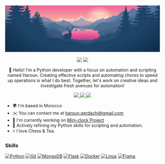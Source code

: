 
<p align="center">
<img src="https://github.com/HarounQerdachi/HarounQerdachi/blob/main/Pictures/bg.png" />
</p>

<p align="center">
 <img src="https://badges.pufler.dev/visits/HarounQerdachi/HarounQerdachi"/> 
 <!-- <img src="https://badges.pufler.dev/years/HarounQerdachi"/>-->
 <img src="https://badges.pufler.dev/repos/HarounQerdachi"/>
 <!-- <img src="https://badges.pufler.dev/commits/monthly/HarounQerdachi" />-->
</p>

 <p align="center">
  👋 Hello! I'm a Python developer with a focus on automation and scripting named Haroun. Creating effective scripts and automating chores to speed up operations is what I do best. Together, let's work on creative ideas and investigate fresh avenues for automation!
</p> 
<!-- <br/> -->

<p align="center">
  <!--<a href="https://www.kaggle.com/harounqer" target="_blank">
  <img src="https://img.shields.io/badge/Kaggle-fff?style=for-the-badge&logo=kaggle&logoColor=#24BFFF"/>
 </a> -->
 <a href="https://www.hackerrank.com/haroun_qerdachi" target="_blank">
  <img src="https://img.shields.io/badge/HackerRank-111621?style=for-the-badge&logo=hackerrank&logoColor=#32C766"/>
 </a>
 <a href="https://www.linkedin.com/in/haroun-qerdachi/" target="_blank">
  <img src="https://img.shields.io/badge/Linkedin-0077b5?style=for-the-badge&logo=linkedin&logoColor=white" />
 </a>
 <a href="https://leetcode.com/HarounQer/" target="_blank">
  <img src="https://img.shields.io/badge/Leetcode-EBA340?style=for-the-badge&logo=Leetcode&logoColor=white"/>
 </a> 
 <!--<a href="https://twitter.com/HarounQer" target="_blank">
  <img src="https://img.shields.io/badge/Twitter-1DA1F2?style=for-the-badge&logo=twitter&logoColor=white" />
 </a>-->
 
</p>

* 🌍  I'm based in Morocco
* ✉️  You can contact me at [haroun.qerdachi@gmail.com](mailto:haroun.qerdachi@gmail.com)
* 🚀  I'm currently working on [Mini-clock Project](http://github.com/HarounQerdachi/Mini-clock)
* 🧠  Actively refining my Python skills for scripting and automation.
* ⚡  I love Chess & Tea. 

### Skills

<p align="left">
<a href="https://www.python.org/" target="_blank" rel="noreferrer"><img src="https://raw.githubusercontent.com/danielcranney/readme-generator/main/public/icons/skills/python-colored.svg" width="36" height="36" alt="Python" /></a>
<a href="https://git-scm.com/" target="_blank" rel="noreferrer"><img src="https://raw.githubusercontent.com/danielcranney/readme-generator/main/public/icons/skills/git-colored.svg" width="36" height="36" alt="Git" /></a>
 <!--<a href="https://developer.mozilla.org/en-US/docs/Web/JavaScript" target="_blank" rel="noreferrer"><img src="https://raw.githubusercontent.com/danielcranney/readme-generator/main/public/icons/skills/javascript-colored.svg" width="36" height="36" alt="JavaScript" /></a>
<a href="https://developer.mozilla.org/en-US/docs/Glossary/HTML5" target="_blank" rel="noreferrer"><img src="https://raw.githubusercontent.com/danielcranney/readme-generator/main/public/icons/skills/html5-colored.svg" width="36" height="36" alt="HTML5" /></a>
<a href="https://www.w3.org/TR/CSS/#css" target="_blank" rel="noreferrer"><img src="https://raw.githubusercontent.com/danielcranney/readme-generator/main/public/icons/skills/css3-colored.svg" width="36" height="36" alt="CSS3" /></a>
<a href="https://nextjs.org/docs" target="_blank" rel="noreferrer"><img src="https://raw.githubusercontent.com/danielcranney/readme-generator/main/public/icons/skills/nextjs-colored-dark.svg" width="36" height="36" alt="NextJs" /></a>
<a href="https://tailwindcss.com/" target="_blank" rel="noreferrer"><img src="https://raw.githubusercontent.com/danielcranney/readme-generator/main/public/icons/skills/tailwindcss-colored.svg" width="36" height="36" alt="TailwindCSS" /></a>
<a href="https://nodejs.org/en/" target="_blank" rel="noreferrer"><img src="https://raw.githubusercontent.com/danielcranney/readme-generator/main/public/icons/skills/nodejs-colored.svg" width="36" height="36" alt="NodeJS" /></a>
<a href="https://www.mysql.com/" target="_blank" rel="noreferrer"><img src="https://raw.githubusercontent.com/danielcranney/readme-generator/main/public/icons/skills/mysql-colored.svg" width="36" height="36" alt="MySQL" /></a>-->
<a href="https://www.mongodb.com/" target="_blank" rel="noreferrer"><img src="https://raw.githubusercontent.com/danielcranney/readme-generator/main/public/icons/skills/mongodb-colored.svg" width="36" height="36" alt="MongoDB" /></a>
<a href="https://flask.palletsprojects.com/en/2.0.x/" target="_blank" rel="noreferrer"><img src="https://raw.githubusercontent.com/danielcranney/readme-generator/main/public/icons/skills/flask-colored-dark.svg" width="36" height="36" alt="Flask" /></a>
<a href="https://www.docker.com/" target="_blank" rel="noreferrer"><img src="https://raw.githubusercontent.com/danielcranney/readme-generator/main/public/icons/skills/docker-colored.svg" width="36" height="36" alt="Docker" /></a>
<a href="https://www.linux.org" target="_blank" rel="noreferrer"><img src="https://raw.githubusercontent.com/danielcranney/readme-generator/main/public/icons/skills/linux-colored.svg" width="36" height="36" alt="Linux" /></a>
<a href="https://www.figma.com/" target="_blank" rel="noreferrer"><img src="https://raw.githubusercontent.com/danielcranney/readme-generator/main/public/icons/skills/figma-colored.svg" width="36" height="36" alt="Figma" /></a>
</p>
